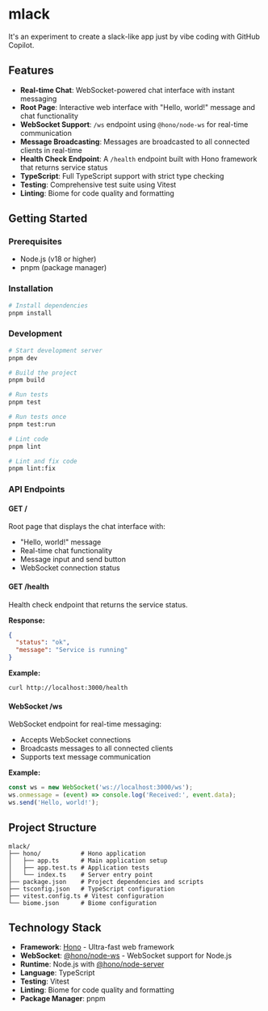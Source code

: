 # mlack

It's an experiment to create a slack-like app just by vibe coding with GitHub Copilot.

## Features

- **Real-time Chat**: WebSocket-powered chat interface with instant messaging
- **Root Page**: Interactive web interface with "Hello, world!" message and chat functionality
- **WebSocket Support**: `/ws` endpoint using `@hono/node-ws` for real-time communication
- **Message Broadcasting**: Messages are broadcasted to all connected clients in real-time
- **Health Check Endpoint**: A `/health` endpoint built with Hono framework that returns service status
- **TypeScript**: Full TypeScript support with strict type checking
- **Testing**: Comprehensive test suite using Vitest
- **Linting**: Biome for code quality and formatting

## Getting Started

### Prerequisites

- Node.js (v18 or higher)
- pnpm (package manager)

### Installation

```bash
# Install dependencies
pnpm install
```

### Development

```bash
# Start development server
pnpm dev

# Build the project
pnpm build

# Run tests
pnpm test

# Run tests once
pnpm test:run

# Lint code
pnpm lint

# Lint and fix code
pnpm lint:fix
```

### API Endpoints

#### GET /

Root page that displays the chat interface with:
- "Hello, world!" message
- Real-time chat functionality
- Message input and send button
- WebSocket connection status

#### GET /health

Health check endpoint that returns the service status.

**Response:**
```json
{
  "status": "ok",
  "message": "Service is running"
}
```

**Example:**
```bash
curl http://localhost:3000/health
```

#### WebSocket /ws

WebSocket endpoint for real-time messaging:
- Accepts WebSocket connections
- Broadcasts messages to all connected clients
- Supports text message communication

**Example:**
```javascript
const ws = new WebSocket('ws://localhost:3000/ws');
ws.onmessage = (event) => console.log('Received:', event.data);
ws.send('Hello, world!');
```

## Project Structure

```
mlack/
├── hono/           # Hono application
│   ├── app.ts      # Main application setup
│   ├── app.test.ts # Application tests
│   └── index.ts    # Server entry point
├── package.json    # Project dependencies and scripts
├── tsconfig.json   # TypeScript configuration
├── vitest.config.ts # Vitest configuration
└── biome.json      # Biome configuration
```

## Technology Stack

- **Framework**: [Hono](https://hono.dev/) - Ultra-fast web framework
- **WebSocket**: [@hono/node-ws](https://github.com/honojs/middleware/tree/main/packages/node-ws) - WebSocket support for Node.js
- **Runtime**: Node.js with [@hono/node-server](https://github.com/honojs/node-server)
- **Language**: TypeScript
- **Testing**: Vitest
- **Linting**: Biome for code quality and formatting
- **Package Manager**: pnpm

